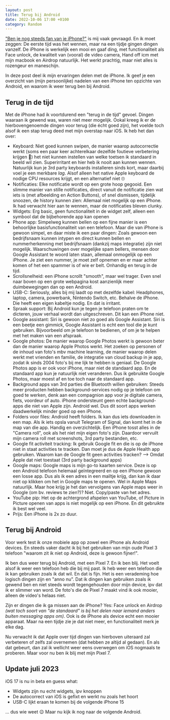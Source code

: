 ```yaml
---
layout: post
title: Terug bij Android
date: 2022-10-06 17:00 +0100
category: Random
---
```


["Ben je nog steeds fan van je iPhone?"](/mijn-eerste-week-iphone) is mij vaak gevraagd. En ik moet zeggen: De eerste tijd was het wennen, maar na een tijdje gingen dingen vanzelf. De iPhone is werkelijk een mooi en gaaf ding, met functionaliteit als Face unlock, de kwaliteit van (vooral) de video camera, Hand off icm met mijn macbook en Airdrop natuurlijk. Het werkt prachtig, maar niet alles is rozengeur en maneschijn.

In deze post deel ik mijn ervaringen delen met de iPhone. Ik geef je een overzicht van (mijn persoonlijke) nadelen van een iPhone ten opzichte van Android, en waarom ik weer terug ben bij Android.

## Terug in de tijd

Met de iPhone had ik voortdurend een "terug in de tijd" gevoel. Dingen waaraan ik gewend was, waren niet meer mogelijk. Ookal kreeg ik er de hierbovengenoemde dingen voor terug (die écht goed zijn), het voelde toch alsof ik een stap terug deed met mijn overstap naar iOS. Ik heb het dan over:

- Keyboard: Niet goed kunnen swipen, de manier waarop autocorrectie werkt (soms een paar keer achterelkaar dezelfde foutieve verbetering krijgen 🤯) het niet kunnen instellen van welke toetsen ik standaard in beeld wil zien. Superirritant en hier heb ik nooit aan kunnen wennen. Natuurlijk kun je 3rd party keyboards installeren sinds kort, maar daarbij voel je een merkbare _lag_. Alsof alleen het native Apple keyboard de nodige CPU resources krijgt, en een alternatief niet 🙄
- Notificaties: Elke notificatie wordt op een grote hoop gegooid. Een slimme manier van stille notificaties, direct vanuit de notificatie zien wat iets is (met afbeelding en Action Buttons), of snel dismissen, tijdelijk snoozen, de history kunnen zien: Allemaal niet mogelijk op een iPhone. Ik had verwacht hier aan te wennen, maar de notificaties bleven clunky.
- Widgets: Erg basic, geen functionaliteit in de widget zelf, alleen een symbool dat de bijbehorende app kan openen
- Phone app: Simpelweg kunnen bellen op een fijne manier is een behoorlijke basisfunctionaliteit van een telefoon. Maar die van iPhone is gewoon simpel, en daar miste ik een paar dingen: Zoals gewoon een bedrijfsnaam kunnen intypen en direct kunnen bellen en nummerherkenning met bedrijfsnaam (dankzij maps integratie) zijn niet mogelijk. Waarschuwingen over mogelijke spam bellers, mensen door Google Assistant te woord laten staan, allemaal onmogelijk op een iPhone. Je ziet een nummer, je moet zelf opnemen en er maar achter komen of het een spammer is of wie er belt. Onhandig en terug in de tijd.
- Scrollsnelheid: een iPhone scrollt "smooth", maar wel trager. Even snel naar boven op een grote webpagina kost aanzienlijk meer duimbewegingen dan op een Android.
- USB-C: Seriously, alles bij mij laadt op met dezelfde kabel: Headphones, laptop, camera, powerbank, Nintendo Switch, etc. Behalve de iPhone. Die heeft een eigen kabeltje nodig. En dat is irritant.
- Spraak support: Bij Android kun je tegen je telefoon praten om te dicteren, jouw verhaal wordt dan uitgeschreven. Dit kan een iPhone niet.
- Google assistant: Siri is gewoon niet zo goed als Google Assistant. Siri is een beetje een gimmick, Google Assistant is echt een tool die je kunt gebruiken. Bijvoorbeeld om je telefoon te bedienen, of om je te helpen met het maken van een afspraak.
- Google photos: De manier waarop Google Photos werkt is gewoon beter dan de manier waarop Apple Photos werkt. Het zoeken op personen of de inhoud van foto's mbv machine learning, de manier waarop delen werkt met vrienden en familie, de integratie van cloud backup in je app, zodat ik sinds 2004 foto's bij me lijk te hebben is geniaal. De Google Photos app is er ook voor iPhone, maar niet de standaard app. En de standaard app kun je natuurlijk niet veranderen. Dus ik gebruikte Google Photos, maar moest af en toe toch naar de standaard app.
- Background apps van 3rd parties die Bluetooth willen gebruiken: Steeds meer producten hebben background-services nodig op je telefoon om goed te werken, denk aan een compagnion app voor je digitale camera, fiets, voordeur of auto. iPhone ondersteunt geen echte background-apps die niet van Apple zijn. Android wel. Dus dit soort apps werken daadwerkelijk minder goed op een iPhone.
- Folders voor files: Android heeft folders. Ik kan dus iets downloaden in een map. Als ik iets opsla vanuit Telegram of Signal, dan komt het in de map van die app. Handig en overzichtelijk. Een iPhone tosst alles in de "Camera roll", ook als het niet mijn eigen foto's zijn. Daardoor vervuilt mijn camera roll met screenshots, 3rd party bestanden, etc.
- Google fit activiteit tracking: Ik gebruik Google fit en die is op de iPhone niet in staat activities te tracken. Dan moet je dus de Apple Health app gebruiken. Waarom kan de Google fit geen activities tracken? --> Omdat Apple dat niet toestaat (3rd party background apps)
- Google maps: Google maps is mijn go-to kaarten service. Deze is op een Android telefoon helemaal geïntegreerd en op een iPhone gewoon een losse app. Dus als ik een adres in een mailtje krijg, dan kan ik daar niet op klikken om het in Google maps te openen. Wel in Apple Maps natuurlijk. Maar hoe krijg je het dan vervolgens van Apple maps weer in Google (om bv. reviews te zien?)? Niet. Copy/paste van het adres.
- YouTube pip: Het op de achtergrond afspelen van YouTube, of Picture in Picture openen van apps is niet mogelijk op een iPhone. En dit gebruikte ik best wel veel.
- Prijs: Een iPhone is 2x zo duur.

## Terug bij Android

Voor werk test ik onze mobiele app op zowel een iPhone als Android devices. En steeds vaker dacht ik bij het gebruiken van mijn oude Pixel 3 telefoon "waarom zit ik niet op Android, deze is gewoon fijner!".

Ik ben dus weer terug bij Android, met een Pixel 7. En ik ben blij. Het voelt alsof ik weer een telefoon heb die bij mij past. Ik heb weer een telefoon die ik kan gebruiken zoals ik dat wil. En dat is fijn. Het is een verademing hoe logisch dingen zijn en "anno nu". Dat ik dingen kan gebruiken zoals ik gewend ben en niet steeds wordt tegengehouden door mijn device, ipv dat ik er slimmer van word. De foto's die de Pixel 7 maakt vind ik ook mooier, alleen de video's helaas niet.

Zijn er dingen die ik ga missen aan de iPhone? Yes: Face unlock en Airdrop _(wat toch soort van "de standaard" is bij het delen naar iemand anders buiten messaging apps om)_. Ook is de iPhone als device echt een mooier apparaat. Maar na een tijdje zie je dat niet meer, en functionaliteit merk je elke dag.

Nu verwacht ik dat Apple over tijd dingen van hierboven uiteraard zal verbeteren of zelfs zal overnemen (dat hebben ze altijd al gedaan). En als dat gebeurt, dan zal ik wellicht weer eens overwegen om iOS nogmaals te proberen. Maar voor nu ben ik blij met mijn Pixel 7.

## Update juli 2023

iOS 17 is nu in beta en guess what:

- Widgets zijn nu echt widgets, ipv knoppen
- De autocorrect van iOS is gefixt en werkt nu zoals het hoort
- USB-C lijkt eraan te komen bij de volgende iPhone 15

... dus wie weet 😉 Maar nu kijk ik nog naar de volgende Android.
